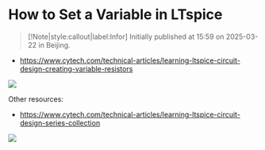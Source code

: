 # How to Set a Variable in LTspice

> [!Note|style:callout|label:Infor]
> Initially published at 15:59 on 2025-03-22 in Beijing.


- https://www.cytech.com/technical-articles/learning-ltspice-circuit-design-creating-variable-resistors

<div class="center"><img src="https://imagebank-0.oss-cn-beijing.aliyuncs.com/VS-PicGo/2025-03-22-15-50-30_How to Set a Varible in LTspice.png"/></div>

Other resources:
- https://www.cytech.com/technical-articles/learning-ltspice-circuit-design-series-collection

<div class="center"><img src="https://imagebank-0.oss-cn-beijing.aliyuncs.com/VS-PicGo/2025-03-22-15-51-16_How to Set a Varible in LTspice.png"/></div>